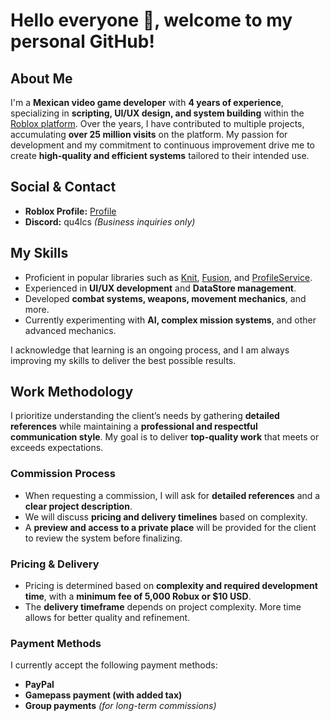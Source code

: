 # **Hello everyone 👋, welcome to my personal GitHub!**  

## About Me  
I'm a **Mexican video game developer** with **4 years of experience**, specializing in **scripting, UI/UX design, and system building** within the [Roblox platform](https://www.roblox.com/). Over the years, I have contributed to multiple projects, accumulating **over 25 million visits** on the platform. My passion for development and my commitment to continuous improvement drive me to create **high-quality and efficient systems** tailored to their intended use.  

## Social & Contact  
- **Roblox Profile:** [Profile](https://www.roblox.com/users/2255195190/)  
- **Discord:** qu4lcs *(Business inquiries only)*  

## My Skills  
- Proficient in popular libraries such as [Knit](https://sleitnick.github.io/Knit/), [Fusion](https://elttob.uk/Fusion/0.3/), and [ProfileService](https://madstudioroblox.github.io/ProfileService/).  
- Experienced in **UI/UX development** and **DataStore management**.  
- Developed **combat systems, weapons, movement mechanics**, and more.  
- Currently experimenting with **AI, complex mission systems**, and other advanced mechanics.  

I acknowledge that learning is an ongoing process, and I am always improving my skills to deliver the best possible results.  

## Work Methodology  
I prioritize understanding the client’s needs by gathering **detailed references** while maintaining a **professional and respectful communication style**. My goal is to deliver **top-quality work** that meets or exceeds expectations.  

### Commission Process  
- When requesting a commission, I will ask for **detailed references** and a **clear project description**.  
- We will discuss **pricing and delivery timelines** based on complexity.  
- A **preview and access to a private place** will be provided for the client to review the system before finalizing.  

### Pricing & Delivery  
- Pricing is determined based on **complexity and required development time**, with a **minimum fee of 5,000 Robux or $10 USD**.  
- The **delivery timeframe** depends on project complexity. More time allows for better quality and refinement.  

### Payment Methods  
I currently accept the following payment methods:  
- **PayPal**  
- **Gamepass payment (with added tax)**  
- **Group payments** *(for long-term commissions)*  
